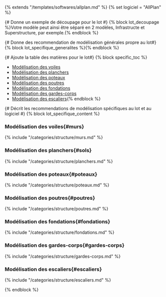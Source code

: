 {% extends "/templates/softwares/allplan.md" %}
{% set logiciel = "AllPlan" %}

{# Donne un exemple de découpage pour le lot #}
{% block lot_decoupage %}Votre modèle peut ainsi être séparé en 2 modèles, Infrastructe et Superstructure, par exemple.{% endblock %}

{# Donne des recommendation de modélisation générales propre au lot#}
{% block lot_specifique_generalites %}{% endblock %}

{# Ajoute la table des matières pour le lot#}
{% block specific_toc %}
* [Modélisation des voiles](#murs)
* [Modélisation des planchers](#sols)
* [Modélisation des poteaux](#poteaux)
* [Modélisation des poutres](#poutres)
* [Modélisation des fondations](#fondations)
* [Modélisation des gardes-corps](#gardes-corps)
* [Modélisation des escaliers](#escaliers){% endblock %}

{# Décrit les recommendations de modélisation spécifiques au lot et au logiciel #}
{% block lot_specifique_content %}

### Modélisation des voiles{#murs}

{% include "/categories/structure/murs.md"  %}

### Modélisation des planchers{#sols}

{% include "/categories/structure/planchers.md"  %}

### Modélisation des poteaux{#poteaux}

{% include "/categories/structure/poteaux.md"  %}

### Modélisation des poutres{#poutres}

{% include "/categories/structure/poutres.md"  %}

### Modélisation des fondations{#fondations}

{% include "/categories/structure/fondations.md"  %}

### Modélisation des gardes-corps{#gardes-corps}

{% include "/categories/structure/gardes-corps.md"  %}

### Modélisation des escaliers{#escaliers}

{% include "/categories/structure/escaliers.md"  %}

{% endblock %}